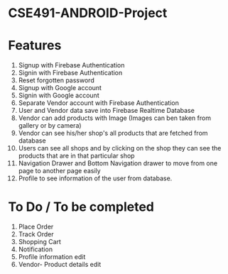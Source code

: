 # CSE491-ANDROID-Project

# Features
1. Signup with Firebase Authentication
2. Signin with Firebase Authentication
3. Reset forgotten password
4. Signup with Google account
5. Signin with Google account
6. Separate Vendor account with Firebase Authentication
7. User and Vendor data save into Firebase Realtime Database
8. Vendor can add products with Image (Images can ben taken from gallery or by camera)
9. Vendor can see his/her shop's all products that are fetched from database
10. Users can see all shops and by clicking on the shop they can see the products that are in that particular shop
11. Navigation Drawer and Bottom Navigation drawer to move from one page to another page easily
12. Profile to see information of the user from database. 

# To Do / To be completed
1. Place Order
2. Track Order
3. Shopping Cart
4. Notification
5. Profile information edit
6. Vendor- Product details edit
